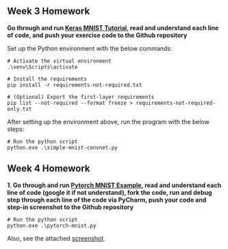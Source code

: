 Week 3 Homework
--

**Go through and run [Keras MNIST Tutorial](https://keras.io/examples/vision/mnist_convnet/), read and understand each line of code, and push your exercise code to the Github repository**

Set up the Python environment with the below commands:

~~~shell
# Activate the virtual environment
.\venv\Scripts\activate

# Install the requirements
pip install -r requirements-not-required.txt

# (Optional) Export the first-layer requirements
pip list --not-required --format freeze > requirements-not-required-only.txt
~~~

After setting up the environment above, run the program with the below steps:

~~~shell
# Run the python script
python.exe .\simple-mnist-convnet.py
~~~

Week 4 Homework
--

**1. Go through and run [Pytorch MNIST Example](https://github.com/pytorch/examples/blob/master/mnist/main.py), read and understand each line of code (google it if not understand), fork the code, run and debug step through each line of the code via PyCharm, push your code and step-in screenshot to the Github repository**

```shell
# Run the python script
python.exe .\pytorch-mnist.py
```

Also, see the attached [screenshot](./pytorch-mnist.py.screenshot.txt).
